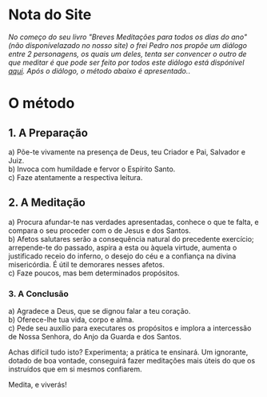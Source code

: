 
# Nota do Site

*No começo do seu livro "Breves Meditações para todos os dias do ano" (não disponívelazado no nosso site) o frei Pedro nos propõe um diálogo entre 2 personagens, os quais um deles,  tenta ser convencer o outro de que meditar é que pode ser feito por todos este diálogo está dispónivel [aqui](/resources/extras/frei-pedro-sinzig). Após o diálogo, o método abaixo é apresentado.*.

#  O método

## 1. A Preparação

a) Põe-te vivamente na presença de Deus, teu Criador e Pai, Salvador e Juiz.  
b) Invoca com humildade e fervor o Espírito Santo.  
c) Faze atentamente a respectiva leitura.  

## 2. A Meditação

a) Procura afundar-te nas verdades apresentadas, conhece o que te falta, e compara o seu proceder com o de Jesus e dos Santos.  
b) Afetos salutares serão a consequência natural do precedente exercício; arrepende-te do passado, aspira a esta ou àquela virtude, aumenta o justificado receio do inferno, o desejo do céu e a confiança na divina misericórdia. É útil te demorares nesses afetos.  
c) Faze poucos, mas bem determinados propósitos.  

### 3. A Conclusão

a) Agradece a Deus, que se dignou falar a teu coração.  
b) Oferece-lhe tua vida, corpo e alma.  
c) Pede seu auxílio para executares os propósitos e implora a intercessão de Nossa Senhora, do Anjo da Guarda e dos Santos.  

Achas difícil tudo isto? Experimenta; a prática te ensinará. Um ignorante, dotado de boa vontade, conseguirá fazer meditações mais úteis do que os instruídos que em si mesmos confiarem.

Medita, e viverás!